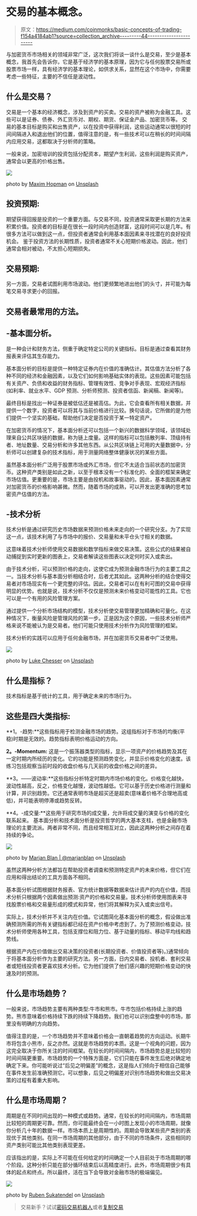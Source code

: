 # 交易的基本概念。

> 原文：<https://medium.com/coinmonks/basic-concepts-of-trading-f154a4184ab1?source=collection_archive---------44----------------------->

与加密货币市场相关的领域非常广泛，这次我们将谈一谈什么是交易，至少是基本概念，我首先会告诉你，它是基于经济学的基本原理，因为它与任何股票交易所或股票市场一样，具有经济学的基本理论，如供求关系，显然在这个市场中，你需要考虑一些特征，主要的不信任是波动性。

## 什么是交易？

交易是一个基本的经济概念，涉及到资产的买卖。交易的资产被称为金融工具。这些可以是证券、债券、外汇货币对、期权、期货、保证金产品、加密货币等。
交易的基本目标是购买和出售资产，以在投资中获得利润，这些运动通常以很短的时间间隔进入和退出他们的位置，值得注意的是，有一些技术可以在稍长的时间间隔内应用交易，这都取决于分析师的策略。

一般来说，加密培训的投资包括分配资本，期望产生利润，这些利润是购买资产，通常会以更高的价格出售。

![](img/beef04195ab69a1cfa89af5700bf1b23.png)

photo by [Maxim Hopman](https://unsplash.com/@nampoh?utm_source=unsplash&utm_medium=referral&utm_content=creditCopyText) on [Unsplash](https://unsplash.com/es/s/fotos/trading?utm_source=unsplash&utm_medium=referral&utm_content=creditCopyText)

## 投资预期:

期望获得回报是投资的一个重要方面。与交易不同，投资通常采取更长期的方法来积累价值。投资者的目标是在很长一段时间内创造财富，这段时间可以是几年。有很多方法可以做到这一点，但投资者通常会利用基本面因素来寻找潜在的良好投资机会。
鉴于投资方法的长期性质，投资者通常不关心短期价格波动。因此，他们通常会相对被动，不太担心短期损失。

## 交易预期:

另一方面，交易者试图利用市场波动。他们更频繁地进出他们的头寸，并可能为每笔交易寻求更小的回报。

## 交易者最常用的方法。

## -基本面分析。

是一种会计和财务方法，侧重于确定特定公司的关键指标。目标是通过查看其财务报表来评估其生存能力。

基本面分析的目标是提供一种特定证券内在价值的准确估计。其估值方法分析了各种不同的经济和金融因素，以及它们如何影响基础实体的表现。这些因素可能包括有关资产、负债和收益的财务指标、管理有效性、竞争对手表现、宏观经济指标(如利率、就业水平、GDP 预测、分析师预测、投资者信函、新闻稿、新闻等)。

最终目标是找出一种证券是被低估还是被高估。为此，它会查看所有相关数据，并提供一个数字，投资者可以将其与当前价格进行比较。换句话说，它所做的是为他们提供一个坚实的基础，帮助他们决定是否投资于某一特定资产。

在加密货币的情况下，基本面分析还可以包括一个新兴的数据科学领域，该领域处理来自公共区块链的数据，称为链上度量。这样的指标可以包括散列率、顶级持有者、地址数量、交易分析和许多其他东西。从公共区块链上可用的大量数据中，分析师可以创建复杂的技术指标，用于测量网络整体健康状况的某些方面。

虽然基本面分析广泛用于股票市场或外汇市场，但它不太适合当前状态的加密货币。这种资产类别是如此之新，以至于根本没有一个标准化的、全面的框架来确定市场估值。更重要的是，市场主要是由投机和故事驱动的。因此，基本面因素通常对加密货币的价格影响甚微。然而，随着市场的成熟，可以开发出更准确的思考加密资产估值的方法。

## -技术分析

技术分析是通过研究历史市场数据来预测价格未来走向的一个研究分支。为了实现这一点，该技术利用了与市场中的报价、交易量和未平仓头寸相关的数据。

这意味着技术分析师使用交易数据和数学指标来做交易决策。这些公式的结果被自动捕捉到实时更新的图表上，交易者解读这些图表以决定何时买入或卖出。

由于技术分析，可以预测价格的走向，这使它成为预测金融市场行为的主要工具之一。当技术分析与基本面分析相结合时，后者尤其如此。这两种分析的结合使得交易者对市场现实有一个更完整的评估。因此，交易者可以在有利可图的交易中获得明显的优势。也就是说，技术分析不仅仅是预测未来价格变动可能性的工具。它也可以是一个有用的风险管理方案。

通过提供一个分析市场结构的模型，技术分析使交易管理更加精确和可量化。在这种情况下，衡量风险是管理风险的第一步。正是因为这个原因，一些技术分析师严格来说不能被认为是交易者。他们可能只使用技术分析作为风险管理的框架。

技术分析的实践可以应用于任何金融市场，并在加密货币交易者中广泛使用。

![](img/ff4e2bb196093622da704373cfbf674d.png)

photo by [Luke Chesser](https://unsplash.com/@lukechesser?utm_source=unsplash&utm_medium=referral&utm_content=creditCopyText) on [Unsplash](https://unsplash.com/es/s/fotos/analisis-tecnico?utm_source=unsplash&utm_medium=referral&utm_content=creditCopyText)

## 什么是指标？

技术指标是基于统计的工具，用于确定未来的市场行为。

## 这些是四大类指标:

**1。-趋势:**这些指标用于检测金融市场的趋势。这组指标对于市场的均衡(平稳)时期是无效的。趋势指标表明价格运动的方向。

**2。-Momentum:** 这是一个振荡器类型的指标，显示一项资产的价格趋势及其在一定时期内所经历的变化。它的功能是预测趋势变化，并显示价格变化的速度。该练习包括观察当前时段的收盘价格与几天前的收盘价格之间的差异。

**3。——波动率:**这些指标分析特定时期内市场价格的变化。价格变化越快，波动性越高，反之，价格变化越慢，波动性越低。它可以基于历史价格进行测量和计算，并识别趋势。它还通常表明市场是超买还是超卖(意味着价格不合理地高或低)，并可能表明停滞或趋势反转。

**4。-成交量:**这些用于研究市场的成交量，允许将成交量的演变与价格的变化联系起来。
基本面分析和技术面分析是投资哲学的两大基本支柱，也是金融市场理论的主要流派。两者非常不同，而且经常相互对立，因此这两种分析之间存在着持续的争论。

![](img/4a520aeddaa1757de382113ad982eb13.png)

photo by [Marjan Blan | @marjanblan](https://unsplash.com/@marjan_blan?utm_source=unsplash&utm_medium=referral&utm_content=creditCopyText) on [Unsplash](https://unsplash.com/es/s/fotos/indicadores?utm_source=unsplash&utm_medium=referral&utm_content=creditCopyText)

虽然这两种分析方法都旨在帮助投资者调查和预测特定资产的未来价格，但它们在应用和得出结论的工具方面各不相同。

基本面分析试图根据财务报表、官方统计数据等数据来估计资产的内在价值，而技术分析只根据两个因素做出预测:资产的价格和交易量。技术分析师使用图表来寻找股票价格和交易量形成的模式和异常，他们将其解释为买入或卖出信号。

实际上，技术分析并不关注内在价值。它试图简化基本面分析的概念，假设做出准确预测所需的所有关键指标都已经在资产价格中考虑到了。为了预测价格变动，技术分析师使用各种工具，包括支撑位和阻力位、基于动量的指标、移动平均线和趋势线。

根据资产内在价值做出交易决策的投资者(长期投资者、价值投资者等)。)通常倾向于将基本面分析作为主要的研究方法。另一方面，日内交易者、投机者、套利交易者或短线投资者更喜欢技术分析。它为他们提供了他们感兴趣的短期价格变动的快速及时的预测。

## 什么是市场趋势？

一般来说，市场趋势主要有两种类型:牛市和熊市。牛市包括价格持续上涨的趋势。熊市意味着价格持续下跌的持续下降趋势。我们也可以识别盘整中的市场，那里没有明确的方向趋势。

值得注意的是，一个市场趋势并不意味着价格会一直朝着趋势的方向运动。长期牛市将包含小熊市，反之亦然。这就是市场趋势的本质。这是一个视角的问题，因为这完全取决于你所关注的时间框架。在较长的时间间隔内，市场趋势总是比较短的时间间隔更重要。市场趋势的一个特殊方面是，它们只能在事件发生后绝对确定地确定下来。你可能听说过“后见之明偏差”的概念，这是指人们倾向于相信自己能够在事件发生前准确预测它。可以想象，后见之明偏差对识别市场趋势和做出交易决策的过程有着重大影响。

## 什么是市场周期？

周期是在不同时间出现的一种模式或趋势。通常，在较长的时间间隔内，市场周期比较短的周期更可靠。然而，你可能最终会在一小时图上发现小的市场周期，就像你分析几十年的数据一样。市场本质上是周期性的。周期会导致某些资产类别的表现优于其他类别。在同一市场周期的其他部分，由于不同的市场条件，这些相同的资产类别可能比其他类别表现更差。

应该指出的是，实际上不可能在任何给定的时间确定一个人目前处于市场周期的哪个阶段。这种分析只能在部分循环结束后以高精度进行。此外，市场周期很少有具体的起点和终点。所以最终，活在当下会导致对金融市场的极端偏见。

![](img/97d59026f636603389df6416cd9ea6d9.png)

photo by [Ruben Sukatendel](https://unsplash.com/@rubensukatendel?utm_source=unsplash&utm_medium=referral&utm_content=creditCopyText) on [Unsplash](https://unsplash.com/es/s/fotos/bolsa-de-valores?utm_source=unsplash&utm_medium=referral&utm_content=creditCopyText)

> 交易新手？试试[密码交易机器人](/coinmonks/crypto-trading-bot-c2ffce8acb2a)或者[复制交易](/coinmonks/top-10-crypto-copy-trading-platforms-for-beginners-d0c37c7d698c)